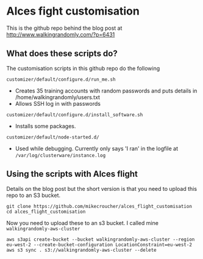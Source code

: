 # Alces fight customisation

This is the github repo behind the blog post at http://www.walkingrandomly.com/?p=6431 

## What does these scripts do?

The customisation scripts in this github repo do the following

`customizer/default/configure.d/run_me.sh`

* Creates 35 training accounts with random passwords and puts details in /home/walkingrandomly/users.txt
* Allows SSH log in with passwords

`customizer/default/configure.d/install_software.sh`

* Installs some packages.

`customizer/default/node-started.d/`

* Used while debugging. Currently only says 'I ran' in the logfile at `/var/log/clusterware/instance.log`

## Using the scripts with Alces flight

Details on the blog post but the short version is that you need to upload this repo to an S3 bucket.

```
git clone https://github.com/mikecroucher/alces_flight_customisation
cd alces_flight_customisation
```
Now you need to upload these to an s3 bucket. I called mine `walkingrandomly-aws-cluster`
```
aws s3api create-bucket --bucket walkingrandomly-aws-cluster --region eu-west-2 --create-bucket-configuration LocationConstraint=eu-west-2
aws s3 sync . s3://walkingrandomly-aws-cluster --delete
```
